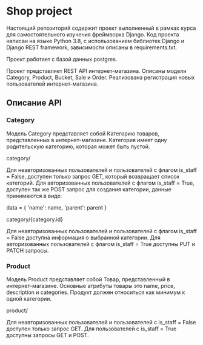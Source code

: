 # Shop project

Настоящий репозиторий содержит проект выполненный в рамках курса для самостоятельного изучения фреймворка Django. Код проекта
написан на языке Python 3.8, с использованием библиотек Django и Django REST framework, зависимости описаны в requirements.txt.

Проект работает с базой данных postgres.

Проект представляет REST API интернет-магазина. Описаны модели Category, Product, Bucket, Sale и Order. Реализована регистрация
новых пользователей интернет-магазина.

## Описание API

### Category

Модель Category представляет собой Категорию товаров, представленных в интернет-магазине. Категория имеет одну родительскую
категорию, которая может быть пустой.

category/

Для неавторизованных пользователей и пользователей с флагом is_staff = False, доступен только запрос GET, который возвращает
список категорий. Для авторизованных пользователей с флагом is_staff = True, доступен так же POST запрос для создания категории,
данные принимаются в виде:

data = {
'name': name,
'parent': parent }

category/{category.id}

Для неавторизованных пользователей и пользователей с флагом is_staff = False доступна информация о выбранной категории. Для
авторизованных пользователей с флагом is_staff = True доступны PUT и PATCH запросы.

### Product

Модель Product представляет собой Товар, представленный в интернет-магазине. Основные атрибуты товары это name, price,
description и categories. Продукт должен относиться как минимум к одной категории.

product/

Для неавторизованных пользователей и пользователей с is_staff = False доступен только запрос GET. Для пользователей с is_staff =
True доступны запросы GET и POST.

